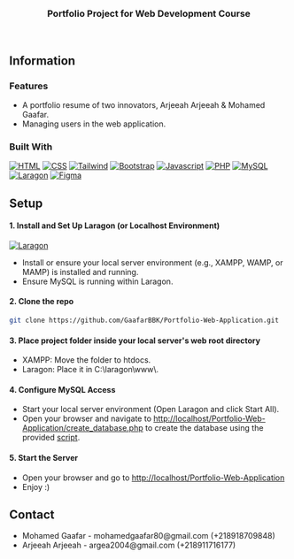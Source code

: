 <a id="readme-top"></a>

<br />
<div align="center">
  
<h3 align="center">Portfolio Project for Web Development Course</h3>

  <p align="center">
   <br />
  
  </p>
</div>

## Information

### Features
<ul>
<li>A portfolio resume of two innovators, Arjeeah Arjeeah & Mohamed Gaafar.</li>
<li>Managing users in the web application.</li>
</ul>

### Built With
[![HTML][HTML.com]][HTML-url]
[![CSS][CSS.com]][CSS-url]
[![Tailwind][TailwindCSS]][Tailwind-url]
[![Bootstrap][BootstrapCSS]][Bootstrap-url]
[![Javascript][Javascript.com]][Javascript-url]
[![PHP][PHP.com]][PHP-url]
[![MySQL][MySQL.com]][MySQL-url]
[![Laragon][Laragon.org]][Laragon-url]
[![Figma][Figma.com]][Figma-url]



## Setup


#### 1. Install and Set Up Laragon (or Localhost Environment)

[![Laragon][Laragon.org]][Laragon-url]
    <ul>
    <li>Install 
      or ensure your local server environment (e.g., XAMPP, WAMP, or MAMP) is installed and running.</li>
      <li>Ensure MySQL is running within Laragon.</li>
    </ul>

    
#### 2. Clone the repo

   ```sh
   git clone https://github.com/GaafarBBK/Portfolio-Web-Application.git
   ```

#### 3. Place project folder inside your local server's web root directory

  <ul>
  <li>XAMPP: Move the folder to htdocs.</li>
  <li>Laragon: Place it in C:\laragon\www\.</li>
  </ul>






    
#### 4. Configure MySQL Access
  <ul>
    <li>
    Start your local server environment (Open Laragon and click Start All).
   
   <li>
    Open your browser and navigate to <a href="http://localhost/Portfolio-Web-Application/create_database.php">http://localhost/Portfolio-Web-Application/create_database.php</a> to create the database using the provided <a href="./create_database.php">script</a>.
   </li>
  </ul>


#### 5. Start the Server

  <ul>
    <li>
      Open your browser and go to 
      <a href="http://localhost/Portfolio-Web-Application">http://localhost/Portfolio-Web-Application</a>
    </li>
    <li>
      Enjoy :)
    </li>
  </ul>



## Contact

<ul>
  <li>Mohamed Gaafar - mohamedgaafar80@gmail.com (+218918709848)</li>
  <li>Arjeeah Arjeeah - argea2004@gmail.com (+218911716177)</li>
</ul>

[TailwindCSS]: https://img.shields.io/badge/Tailwind_CSS-38B2AC?style=for-the-badge&logo=tailwind-css&logoColor=white
[Tailwind-url]: https://tailwindcss.com/

[BootstrapCSS]: https://img.shields.io/badge/Bootstrap-563D7C?style=for-the-badge&logo=bootstrap&logoColor=white
[Bootstrap-url]: https://getbootstrap.com/

[Javascript.com]: https://img.shields.io/badge/JavaScript-323330?style=for-the-badge&logo=javascript&logoColor=F7DF1E
[Javascript-url]: https://www.w3schools.com/js/

[PHP.com]: https://img.shields.io/badge/PHP-777BB4?style=for-the-badge&logo=php&logoColor=white
[PHP-url]: https://tailwindcss.com/

[Figma.com]: https://img.shields.io/badge/Figma-F24E1E?style=for-the-badge&logo=figma&logoColor=white
[Figma-url]: https://www.figma.com/

[Laragon.org]: https://img.shields.io/badge/Laragon-0E83CD?style=for-the-badge&logo=Laragon&logoColor=white
[Laragon-url]: https://laragon.org/

[HTML.com]: https://img.shields.io/badge/HTML5-E34F26?style=for-the-badge&logo=html5&logoColor=white
[HTML-url]: https://www.w3schools.com/html/

[MySQL.com]: https://img.shields.io/badge/MySQL-005C84?style=for-the-badge&logo=mysql&logoColor=white
[MySQL-url]: https://www.mysql.com/

[CSS.com]: https://img.shields.io/badge/CSS3-1572B6?style=for-the-badge&logo=css3&logoColor=white
[CSS-url]: https://www.w3schools.com/css/

